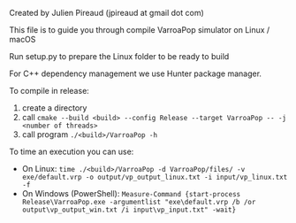 Created by Julien Pireaud (jpireaud at gmail dot com)

This file is to guide you through compile VarroaPop simulator on Linux / macOS

Run setup.py to prepare the Linux folder to be ready to build

For C++ dependency management we use Hunter package manager.

To compile in release:

1. create a directory <build>
2. call `cmake --build <build> --config Release --target VarroaPop -- -j <number of threads>`
3. call program `./<build>/VarroaPop -h`

To time an execution you can use:

- On Linux: `time ./<build>/VarroaPop -d VarroaPop/files/ -v exe/default.vrp -o output/vp_output_linux.txt -i input/vp_linux.txt -f`
- On Windows (PowerShell): `Measure-Command {start-process Release\VarroaPop.exe -argumentlist "exe\default.vrp /b /or output\vp_output_win.txt /i input\vp_input.txt" -wait}` 
